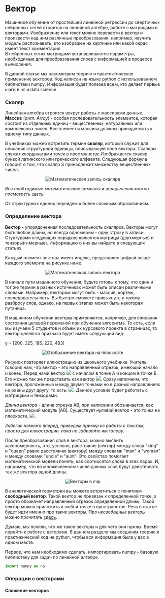 <h1>Вектор</h1>  

Машинное обучение от простейшей линейной регрессии до сверточных нейронных сетей строится на линейной алгебре, работе с матрицами и векторами. 
Изображение или текст можно перевести в вектор и произвести над ним различные преобразования, например, научить модель распознавать, кто изображен на картинке или какой окрас имеет текст комментария.  
В нейронных сетях матрицами устанавливаются параметры, необходимые для преобразования слоев с информацией в процессе вычисления.

В данной статье мы рассмотрим теорию и практиктическое применение векторов. Код написан на языке python с использованием библиотеки numpy.
Информация будет полезна всем, кто делает первые шаги в ml и data science.

<h3>Скаляр</h3>   

Линейная алгебра строится вокруг работы с массивами данных. 
**Массив** (*англ. Array*) - особая последовательность элементов, которая состоит из отдельных единиц - вещественных, натуральных или комплексных чисел. Все элементы массива должны принадлежать к одному типу данных.  

В учебниках можно встретить термин **скаляр**, который служит для описания структурной единицы, описывающей поле вектора. Скаляры служат координатами точек в пространстве.Изображается скаляр буквой латинского или греческого алфавита. Следующая формула говорит о том, что скаляр S принадлежит множеству вещественных чисел. 

<p align="center">
   <img src = https://s3.tproger.ru/uploads/2019/07/image-7.png title='Математическая запись скаляра'>
</p>

*Все необходимые математические символы и определения можно посмотреть [здесь](https://ru.wikipedia.org/wiki/%D0%A2%D0%B0%D0%B1%D0%BB%D0%B8%D1%86%D0%B0_%D0%BC%D0%B0%D1%82%D0%B5%D0%BC%D0%B0%D1%82%D0%B8%D1%87%D0%B5%D1%81%D0%BA%D0%B8%D1%85_%D1%81%D0%B8%D0%BC%D0%B2%D0%BE%D0%BB%D0%BE%D0%B2)*

От структурных единиц перейдем к более сложным образованиям.


<h3>Определение вектора</h3> 

**Вектор** - упорядоченная последовательность скаляров. Векторы могут быть любой длины, но всегда одномерны - одну строку в записи. Стуктурами следующих порядков являются матрицы (двухмерные) и тензоры(n-мерные). Информацию о них вы найдете в следующих статьях.

Каждый элемент вектора имеет индекс, представлен цифрой возде каждого элемента на рисунке ниже. 

<p align="center">
  <img src="https://s3.tproger.ru/uploads/2019/07/image-8.png" title='Математическая запись вектора'>
</p>

В начале пути машинного обучения, будьте готовы к тому, что один и тот же термин в разных источниках может быть описан различными словами. 
Например, вектором могут быть - массив, кортеж, последовательность. Вы быстро сможете привыкнуть к такому разбросу слов, однако, на первых этапах может быть некоторая путаница.

В машинном обучении векторы применяются, например, для описания состояния целевой переменой при обучении алгоритма. 
То есть, если мы изучаем 5 студентов и объем их курсового проекта в страницах, то вектор целевого признака будет иметь следующий вид:

y = [200, 325, 185, 220, 483]  

<p align="center">
  <img src="https://upload.wikimedia.org/wikipedia/commons/thumb/8/83/VectorAB.svg/300px-VectorAB.svg.png" title='Отображение вектора на плоскости'>
</p>

Рисунок повторяет иллюстрацию из школьного учебника. Учитель говорил нам, что вектор - это направленный отрезок, имеющий начало и конец. 
Перед нами вектор  <img src="https://latex.codecogs.com/gif.latex?\vec{a}"> с началом в точке A и концом в точке B. Его можно так же представить как вектор <img src="https://latex.codecogs.com/gif.latex?\vec{AB}">. Сразу напомним, что вектора, проложенные между двумя точками но в разных направлениях не равны друг другу, то есть:  <img src="https://latex.codecogs.com/gif.latex?\vec{AB}\neq\vec{BA}">. Данное условие будет работать с матрицами и тензорами.  

*Длина вектора* - длина отрезка AB, при написании обозначается, как математический модуль |AB|. 
Существует *нулевой вектор* - это точка на плоскости, <img src="https://latex.codecogs.com/gif.latex?\vec{0}=0">. 

*Забегая немного вперед, приведем пример из работы с текстом, просто для иллюстрации, пока не забивайте им голову.*

После преобразования слов в вектора, можно выявить закономерность, что, условно, расстояние (вектор) между слова "king" и "queen" равно расстоянию (вектору) между словами "man" и "woman" и между словами "uncle" и "aunt". Это свойство помогает математической модели понять, как соотносятся слова в этих парах. И, например, что во множесвенном числе данных слов будут действовать так же вектора одной длины.

<p align="center">
   <img src = https://hsto.org/getpro/habr/post_images/9dd/1dc/5ea/9dd1dc5eabaa9a645a12a0a272dd5769.png title='Векторы в mlp'>
</p>

В аналитической геометрии вы можете встретиться с понятием **свободный вектор**. Такой вектор не привязан к определенной точке, а просто обозначет направленный отрезок определенной длины. Такой вектор можно приложить к любой точке в пространстве. Речь в статье будет идти именно про такие векторы. Про *несвободные векторы* можно прочитать [здесь](http://mathprofi.ru/teoriya_polya.html).

Думаю, мы поняли, что же такое векторы и для чего они нужны. Время перейти к работе с веторами. В данном разделе мы соединим теорию и практикический код на python, чтобы вся информация была у вас в одном месте.

Первое, что нам необходимо сделать, импортировать numpy - базовую библиотеку для задач по линейной алгебре. 

```python
import numpy as np
```

<h3>Операции с векторами</h3>

<h4>Сложение векторов</h4>

